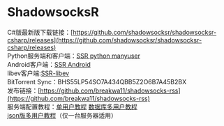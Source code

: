 # ShadowsocksR #

C#版最新版下载链接：[https://github.com/shadowsocksr/shadowsocksr-csharp/releases](https://github.com/shadowsocksr/shadowsocksr-csharp/releases)  
Python服务端和客户端：[SSR python manyuser](https://github.com/shadowsocksr/shadowsocksr/tree/manyuser)  
Android客户端：[SSR Android](https://github.com/shadowsocksr/shadowsocksr-android/releases)  
libev客户端:[SSR-libev](https://github.com/shadowsocksr/shadowsocksr-libev)  
BitTorrent Sync：BHS55LP54SO7A434QBB5Z2O6B7A45B2BX  
发布链接：[https://github.com/breakwa11/shadowsocks-rss](https://github.com/breakwa11/shadowsocks-rss)  
服务端配置教程：[单用户教程](https://github.com/breakwa11/shadowsocks-rss/wiki/Server-Setup) 
[数据库多用户教程](https://github.com/breakwa11/shadowsocks-rss/wiki/Server-Setup(manyuser-with-mysql))  
[json版多用户教程](https://github.com/breakwa11/shadowsocks-rss/wiki/Server-Setup(manyuser-with-mudbjson))（仅一台服务器适用）

